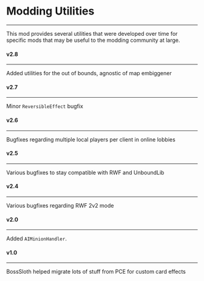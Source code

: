 # Modding Utilities
-------------------

This mod provides several utilities that were developed over time for specific mods that may be useful to the modding community at large.

#### v2.8
---------

Added utilities for the out of bounds, agnostic of map embiggener

#### v2.7
---------

Minor `ReversibleEffect` bugfix

#### v2.6
---------

Bugfixes regarding multiple local players per client in online lobbies

#### v2.5
---------

Various bugfixes to stay compatible with RWF and UnboundLib

#### v2.4
---------

Various bugfixes regarding RWF 2v2 mode

#### v2.0
---------

Added `AIMinionHandler`.

#### v1.0
---------

BossSloth helped migrate lots of stuff from PCE for custom card effects

